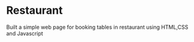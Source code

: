 # Restaurant
Built a simple web page for booking tables in restaurant using HTML,CSS and Javascript
